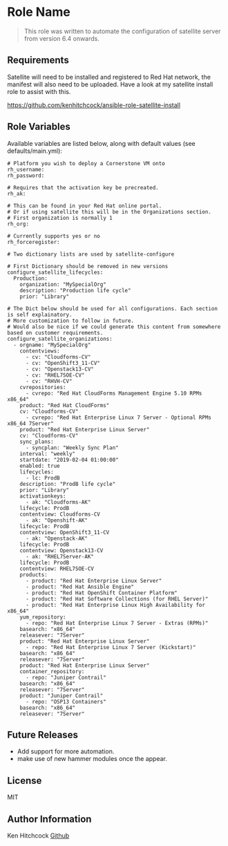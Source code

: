 Role Name
=========

> This role was written to automate the configuration of satellite server from version 6.4 onwards.

Requirements
------------
 Satellite will need to be installed and registered to Red Hat network, the manifest will
 also need to be uploaded. Have a look at my satellite install role to assist with this.

 https://github.com/kenhitchcock/ansible-role-satellite-install

Role Variables
--------------

Available variables are listed below, along with default values (see defaults/main.yml):

    # Platform you wish to deploy a Cornerstone VM onto
    rh_username:
    rh_password:

    # Requires that the activation key be precreated.
    rh_ak:

    # This can be found in your Red Hat online portal.
    # Or if using satellite this will be in the Organizations section.
    # First organization is normally 1
    rh_org:

    # Currently supports yes or no
    rh_forceregister:

    # Two dictionary lists are used by satellite-configure

    # First Dictionary should be removed in new versions
    configure_satellite_lifecycles:
      Production:
        organization: "MySpecialOrg"
        description: "Production life cycle"
        prior: "Library"

    # The Dict below should be used for all configurations. Each section is self explainatory. 
    # More customization to follow in future. 
    # Would also be nice if we could generate this content from somewhere based on customer requirements.
	configure_satellite_organizations:
	  - orgname: "MySpecialOrg"
	    contentviews:
	      - cv: "Cloudforms-CV"
	      - cv: "OpenShift3_11-CV"
	      - cv: "Openstack13-CV"
	      - cv: "RHEL7SOE-CV"
	      - cv: "RHVH-CV"
	    cvrepositories:
	      - cvrepo: "Red Hat CloudForms Management Engine 5.10 RPMs x86_64"
		product: "Red Hat CloudForms"
		cv: "Cloudforms-CV"
	      - cvrepo: "Red Hat Enterprise Linux 7 Server - Optional RPMs x86_64 7Server"
		product: "Red Hat Enterprise Linux Server"
		cv: "Cloudforms-CV"
	    sync_plans:
	      - syncplan: "Weekly Sync Plan"
		interval: "weekly"
		startdate: "2019-02-04 01:00:00"
		enabled: true
	    lifecycles:
	      - lc: ProdB
		description: "ProdB life cycle"
		prior: "Library"
	    activationkeys:
	      - ak: "Cloudforms-AK"
		lifecycle: ProdB
		contentview: Cloudforms-CV
	      - ak: "Openshift-AK"
		lifecycle: ProdB
		contentview: OpenShift3_11-CV
	      - ak: "Openstack-AK"
		lifecycle: ProdB
		contentview: Openstack13-CV
	      - ak: "RHEL7Server-AK"
		lifecycle: ProdB
		contentview: RHEL7SOE-CV
	    products:
	      - product: "Red Hat Enterprise Linux Server"
	      - product: "Red Hat Ansible Engine"
	      - product: "Red Hat OpenShift Container Platform"
	      - product: "Red Hat Software Collections (for RHEL Server)"
	      - product: "Red Hat Enterprise Linux High Availability for x86_64"
	    yum_repository:
	      - repo: "Red Hat Enterprise Linux 7 Server - Extras (RPMs)"
		basearch: "x86_64"
		releasever: "7Server"
		product: "Red Hat Enterprise Linux Server"
	      - repo: "Red Hat Enterprise Linux 7 Server (Kickstart)"
		basearch: "x86_64"
		releasever: "7Server"
		product: "Red Hat Enterprise Linux Server"
	    container_repository:
	      - repo: "Juniper Contrail"
		basearch: "x86_64"
		releasever: "7Server"
		product: "Juniper Contrail"
	      - repo: "OSP13 Containers"
		basearch: "x86_64"
		releasever: "7Server"


Future Releases
---------------

 - Add support for more automation.
 - make use of new hammer modules once the appear.

License
-------

MIT

Author Information
------------------

Ken Hitchcock [Github](https://github.com/kenhitchcock)

